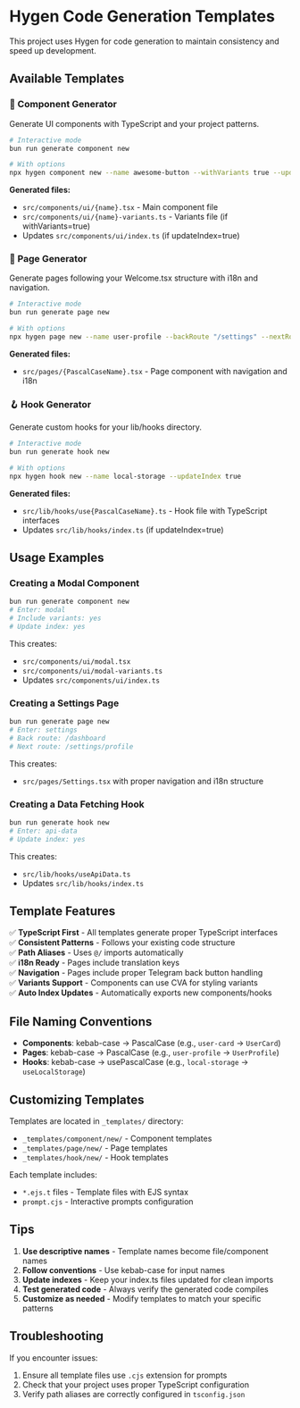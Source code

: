 # Hygen Code Generation Templates

This project uses Hygen for code generation to maintain consistency and speed up development.

## Available Templates

### 🧩 Component Generator
Generate UI components with TypeScript and your project patterns.

```bash
# Interactive mode
bun run generate component new

# With options
npx hygen component new --name awesome-button --withVariants true --updateIndex true
```

**Generated files:**
- `src/components/ui/{name}.tsx` - Main component file
- `src/components/ui/{name}-variants.ts` - Variants file (if withVariants=true)
- Updates `src/components/ui/index.ts` (if updateIndex=true)

### 📄 Page Generator
Generate pages following your Welcome.tsx structure with i18n and navigation.

```bash
# Interactive mode
bun run generate page new

# With options
npx hygen page new --name user-profile --backRoute "/settings" --nextRoute "/profile/edit"
```

**Generated files:**
- `src/pages/{PascalCaseName}.tsx` - Page component with navigation and i18n

### 🪝 Hook Generator
Generate custom hooks for your lib/hooks directory.

```bash
# Interactive mode
bun run generate hook new

# With options
npx hygen hook new --name local-storage --updateIndex true
```

**Generated files:**
- `src/lib/hooks/use{PascalCaseName}.ts` - Hook file with TypeScript interfaces
- Updates `src/lib/hooks/index.ts` (if updateIndex=true)

## Usage Examples

### Creating a Modal Component
```bash
bun run generate component new
# Enter: modal
# Include variants: yes
# Update index: yes
```

This creates:
- `src/components/ui/modal.tsx`
- `src/components/ui/modal-variants.ts`
- Updates `src/components/ui/index.ts`

### Creating a Settings Page
```bash
bun run generate page new
# Enter: settings
# Back route: /dashboard
# Next route: /settings/profile
```

This creates:
- `src/pages/Settings.tsx` with proper navigation and i18n structure

### Creating a Data Fetching Hook
```bash
bun run generate hook new
# Enter: api-data
# Update index: yes
```

This creates:
- `src/lib/hooks/useApiData.ts`
- Updates `src/lib/hooks/index.ts`

## Template Features

✅ **TypeScript First** - All templates generate proper TypeScript interfaces  
✅ **Consistent Patterns** - Follows your existing code structure  
✅ **Path Aliases** - Uses `@/` imports automatically  
✅ **i18n Ready** - Pages include translation keys  
✅ **Navigation** - Pages include proper Telegram back button handling  
✅ **Variants Support** - Components can use CVA for styling variants  
✅ **Auto Index Updates** - Automatically exports new components/hooks  

## File Naming Conventions

- **Components**: kebab-case → PascalCase (e.g., `user-card` → `UserCard`)
- **Pages**: kebab-case → PascalCase (e.g., `user-profile` → `UserProfile`)
- **Hooks**: kebab-case → usePascalCase (e.g., `local-storage` → `useLocalStorage`)

## Customizing Templates

Templates are located in `_templates/` directory:
- `_templates/component/new/` - Component templates
- `_templates/page/new/` - Page templates  
- `_templates/hook/new/` - Hook templates

Each template includes:
- `*.ejs.t` files - Template files with EJS syntax
- `prompt.cjs` - Interactive prompts configuration

## Tips

1. **Use descriptive names** - Template names become file/component names
2. **Follow conventions** - Use kebab-case for input names
3. **Update indexes** - Keep your index.ts files updated for clean imports
4. **Test generated code** - Always verify the generated code compiles
5. **Customize as needed** - Modify templates to match your specific patterns

## Troubleshooting

If you encounter issues:
1. Ensure all template files use `.cjs` extension for prompts
2. Check that your project uses proper TypeScript configuration
3. Verify path aliases are correctly configured in `tsconfig.json`
